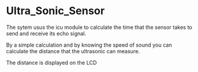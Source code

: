 # Ultra_Sonic_Sensor

The sytem usus the icu module to calculate the time that the sensor takes to send and receive its echo signal.

By a simple calculation and by knowing the speed of sound you can calculate the distance that the ultrasonic can measure.

The distance is displayed on the LCD
